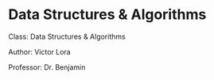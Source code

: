 Data Structures & Algorithms
=====================

Class: Data Structures & Algorithms  

Author: Victor Lora 

Professor: Dr. Benjamin 
